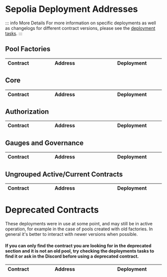 

# Sepolia Deployment Addresses

::: info More Details
For more information on specific deployments as well as changelogs for different contract versions, please see the [deployment tasks](https://github.com/balancer/balancer-deployments/tree/master/tasks).
:::

## Pool Factories

| Contract                         | Address                                                                                                                             | Deployment                                                                                                                                  |
|:---------------------------------|:------------------------------------------------------------------------------------------------------------------------------------|:--------------------------------------------------------------------------------------------------------------------------------------------|


## Core

| Contract                       | Address                                                                                                                             | Deployment                                                                                                                                                  |
|:-------------------------------|:------------------------------------------------------------------------------------------------------------------------------------|:------------------------------------------------------------------------------------------------------------------------------------------------------------|


## Authorization

| Contract                        | Address                                                                                                                             | Deployment                                                                                                                                          |
|:--------------------------------|:------------------------------------------------------------------------------------------------------------------------------------|:----------------------------------------------------------------------------------------------------------------------------------------------------|


## Gauges and Governance

| Contract                         | Address                                                                                                                             | Deployment                                                                                                                                                  |
|:---------------------------------|:------------------------------------------------------------------------------------------------------------------------------------|:------------------------------------------------------------------------------------------------------------------------------------------------------------|


## Ungrouped Active/Current Contracts
    
    
| Contract                                       | Address                                                                                                                             | Deployment                                                                                                                                                    |
|:-----------------------------------------------|:------------------------------------------------------------------------------------------------------------------------------------|:--------------------------------------------------------------------------------------------------------------------------------------------------------------|

    
    
# Deprecated Contracts

These deployments were in use at some point, and may still be in active operation, for example in the case of pools created with old factories.  In general it's better to interact with newer versions when possible.

#### If you can only find the contract you are looking for in the deprecated section and it is not an old pool, try checking the deployments tasks to find it or ask in the Discord before using a deprecated contract.

    
| Contract                         | Address                                                                                                                             | Deployment                                                                                                                                        |
|:---------------------------------|:------------------------------------------------------------------------------------------------------------------------------------|:--------------------------------------------------------------------------------------------------------------------------------------------------|

    
<style scoped>
table {
    display: table;
    width: 100%;
}
table th:first-of-type, td:first-of-type {
    width: 30%;
}
table th:nth-of-type(2) {
    width: 40%;
}
td {
    max-width: 0;
    overflow: hidden;
}
</style>

